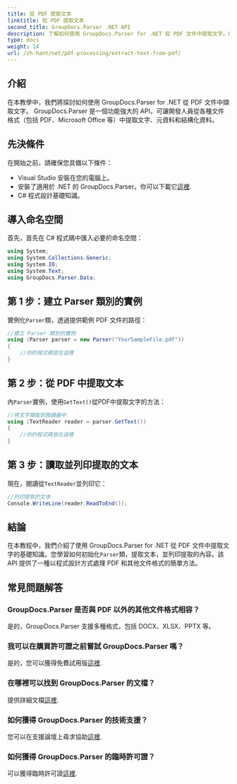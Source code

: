 ```yaml
---
title: 從 PDF 提取文本
linktitle: 從 PDF 提取文本
second_title: GroupDocs.Parser .NET API
description: 了解如何使用 GroupDocs.Parser for .NET 從 PDF 文件中提取文字。面向開發人員的分步教程。
type: docs
weight: 14
url: /zh-hant/net/pdf-processing/extract-text-from-pdf/
---
```

## 介紹
在本教學中，我們將探討如何使用 GroupDocs.Parser for .NET 從 PDF 文件中擷取文字。 GroupDocs.Parser 是一個功能強大的 API，可讓開發人員從各種文件格式（包括 PDF、Microsoft Office 等）中提取文字、元資料和結構化資料。
## 先決條件
在開始之前，請確保您具備以下條件：
- Visual Studio 安裝在您的電腦上。
- 安裝了適用於 .NET 的 GroupDocs.Parser。你可以下載它[這裡](https://releases.groupdocs.com/parser/net/).
- C# 程式設計基礎知識。

## 導入命名空間
首先，首先在 C# 程式碼中匯入必要的命名空間：
```csharp
using System;
using System.Collections.Generic;
using System.IO;
using System.Text;
using GroupDocs.Parser.Data;
```
## 第 1 步：建立 Parser 類別的實例
實例化`Parser`類，透過提供範例 PDF 文件的路徑：
```csharp
//建立 Parser 類別的實例
using (Parser parser = new Parser("YourSampleFile.pdf"))
{
    //你的程式碼放在這裡
}
```
## 第 2 步：從 PDF 中提取文本
內`Parser`實例，使用`GetText()`從PDF中提取文字的方法：
```csharp
//將文字擷取到閱讀器中
using (TextReader reader = parser.GetText())
{
    //你的程式碼放在這裡
}
```
## 第 3 步：讀取並列印提取的文本
現在，閱讀從`TextReader`並列印它：
```csharp
//列印提取的文本
Console.WriteLine(reader.ReadToEnd());
```

## 結論
在本教程中，我們介紹了使用 GroupDocs.Parser for .NET 從 PDF 文件中提取文字的基礎知識。您學習如何初始化`Parser`類，提取文本，並列印提取的內容。該 API 提供了一種以程式設計方式處理 PDF 和其他文件格式的簡單方法。

## 常見問題解答
### GroupDocs.Parser 是否與 PDF 以外的其他文件格式相容？
是的，GroupDocs.Parser 支援多種格式，包括 DOCX、XLSX、PPTX 等。
### 我可以在購買許可證之前嘗試 GroupDocs.Parser 嗎？
是的，您可以獲得免費試用版[這裡](https://releases.groupdocs.com/).
### 在哪裡可以找到 GroupDocs.Parser 的文檔？
提供詳細文檔[這裡](https://reference.groupdocs.com/parser/net/).
### 如何獲得 GroupDocs.Parser 的技術支援？
您可以在支援論壇上尋求協助[這裡](https://forum.groupdocs.com/c/parser/17).
### 如何獲得 GroupDocs.Parser 的臨時許可證？
可以獲得臨時許可證[這裡](https://purchase.groupdocs.com/temporary-license/).